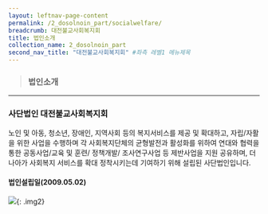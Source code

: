 ```yaml
---
layout: leftnav-page-content
permalink: /2_dosolnoin_part/socialwelfare/
breadcrumb: 대전불교사회복지회
title: 법인소개
collection_name: 2_dosolnoin_part
second_nav_title: "대전불교사회복지회" #좌측 레벨1 메뉴제목
---
```


> ### **법인소개**

---

### **사단법인 대전불교사회복지회**
노인 및 아동, 청소년, 장애인, 지역사회 등의 복지서비스를 제공 및 확대하고, 자립/자활을 위한 사업을 수행하며 각 사회복지단체의 균형발전과 활성화를 위하여 연대와 협력을 통한 공동사업/교육 및 훈련/ 정책개발/ 조사연구사업 등 제반사업을 지원 공유하며, 더 나아가 사회복지 서비스를 확대 정착시키는데 기여하기 위해 설립된 사단법인입니다.


#### 법인설립일(2009.05.02)

![]({{site.url}}/images/const.jpg){: .img2}

<!-- <img src="{{site.url}}/images/const.jpg" />{: .img2} -->
